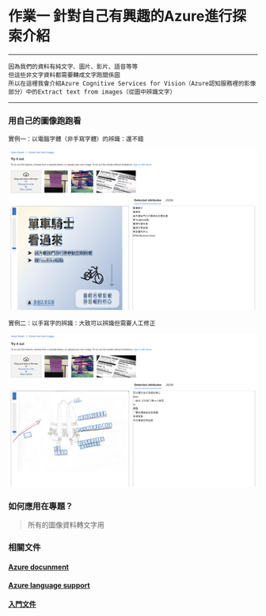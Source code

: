 # 作業一 針對自己有興趣的Azure進行探索介紹
------
```
因為我們的資料有純文字、圖片、影片、語音等等
但這些非文字資料都需要轉成文字跑關係圖
所以在這裡我會介紹Azure Cognitive Services for Vision（Azure認知服務裡的影像部分）中的Extract text from images（從圖中辨識文字）
```
------
### 用自己的圖像跑跑看

```
實例一：以電腦字體（非手寫字體）的辨識：還不錯
```
![實例1](https://github.com/cpeggy/Educational-BigData/blob/main/%E6%88%AA%E5%9C%96%202023-10-04%2012.16.37.png)

```
實例二：以手寫字的辨識：大致可以辨識但需要人工修正
```
![實例2](https://github.com/cpeggy/Educational-BigData/blob/main/%E6%88%AA%E5%9C%96%202023-10-04%2012.35.34.png)

### 如何應用在專題？
>所有的圖像資料轉文字用

### 相關文件
#### [Azure docunment](https://learn.microsoft.com/en-us/azure/ai-services/computer-vision/concept-ocr)
#### [Azure language support](https://learn.microsoft.com/en-us/azure/ai-services/computer-vision/language-support)
#### [入門文件](https://learn.microsoft.com/zh-tw/azure/ai-services/computer-vision/quickstarts-sdk/image-analysis-client-library-40?tabs=visual-studio%2Clinux&pivots=programming-language-csharp)
